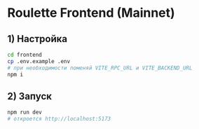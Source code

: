 # Roulette Frontend (Mainnet)

## 1) Настройка
```bash
cd frontend
cp .env.example .env
# при необходимости поменяй VITE_RPC_URL и VITE_BACKEND_URL
npm i
```

## 2) Запуск
```bash
npm run dev
# откроется http://localhost:5173
```
